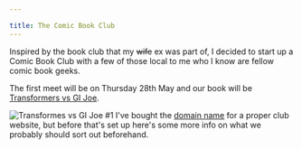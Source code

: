 ```yaml
---

title: The Comic Book Club
---
```


Inspired by the book club that my ~~wife~~ ex was part of, I decided to start up a Comic Book Club with a few of those local to me who I know are fellow comic book geeks.

The first meet will be on Thursday 28th May and our book will be [Transformers vs GI Joe](http://www.bookdepository.com/Transformers-vs-G-I-Joe-1-John-Barber/9781631401909).

![Transformes vs GI Joe #1](tf-vs-gi-joe.jpg)
I've bought the [domain name](http://www.thecomicbookclub.co.uk) for a proper club website, but before that's set up here's some more info on what we probably should sort out beforehand.
